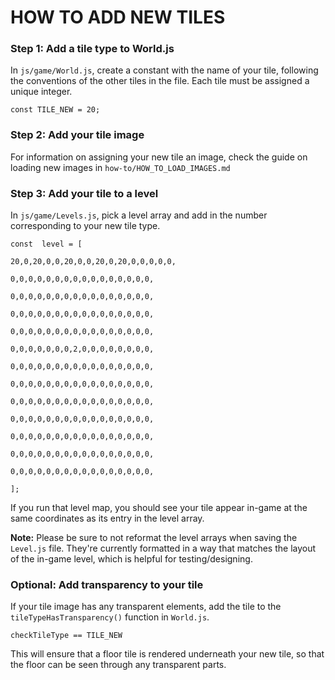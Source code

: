 # HOW TO ADD NEW TILES

### Step 1: Add a tile type to World.js
In `js/game/World.js`, create a constant with the name of your tile, following the conventions of the other tiles in the file. Each tile must be assigned a unique integer.

	const TILE_NEW = 20;

### Step 2: Add your tile image
For information on assigning your new tile an image, check the guide on loading new images in `how-to/HOW_TO_LOAD_IMAGES.md`

### Step 3: Add your tile to a level
In `js/game/Levels.js`, pick a level array and add in the number corresponding to your new tile type.

    const  level = [
    
    20,0,20,0,0,20,0,0,20,0,20,0,0,0,0,0,
    
    0,0,0,0,0,0,0,0,0,0,0,0,0,0,0,0,
    
    0,0,0,0,0,0,0,0,0,0,0,0,0,0,0,0,
    
    0,0,0,0,0,0,0,0,0,0,0,0,0,0,0,0,
    
    0,0,0,0,0,0,0,0,0,0,0,0,0,0,0,0,
    
    0,0,0,0,0,0,0,2,0,0,0,0,0,0,0,0,
    
    0,0,0,0,0,0,0,0,0,0,0,0,0,0,0,0,
    
    0,0,0,0,0,0,0,0,0,0,0,0,0,0,0,0,
    
    0,0,0,0,0,0,0,0,0,0,0,0,0,0,0,0,
    
    0,0,0,0,0,0,0,0,0,0,0,0,0,0,0,0,
    
    0,0,0,0,0,0,0,0,0,0,0,0,0,0,0,0,
    
    0,0,0,0,0,0,0,0,0,0,0,0,0,0,0,0,
    
    0,0,0,0,0,0,0,0,0,0,0,0,0,0,0,0,
    
    ];
If you run that level map, you should see your tile appear in-game at the same coordinates as its entry in the level array.

**Note:** Please be sure to not reformat the level arrays when saving the `Level.js` file. They're currently formatted in a way that matches the layout of the in-game level, which is helpful for testing/designing.

### Optional: Add transparency to your tile
If your tile image has any transparent elements, add the tile to the `tileTypeHasTransparency()` function in `World.js`.

	checkTileType == TILE_NEW
	
This will ensure that a floor tile is rendered underneath your new tile, so that the floor can be seen through any transparent parts.
